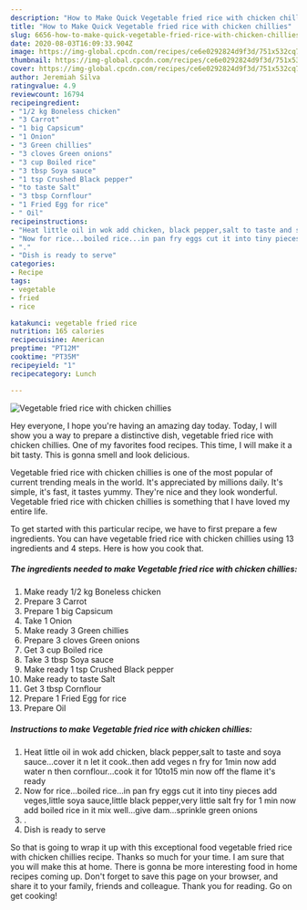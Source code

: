```yaml
---
description: "How to Make Quick Vegetable fried rice with chicken chillies"
title: "How to Make Quick Vegetable fried rice with chicken chillies"
slug: 6656-how-to-make-quick-vegetable-fried-rice-with-chicken-chillies
date: 2020-08-03T16:09:33.904Z
image: https://img-global.cpcdn.com/recipes/ce6e0292824d9f3d/751x532cq70/vegetable-fried-rice-with-chicken-chillies-recipe-main-photo.jpg
thumbnail: https://img-global.cpcdn.com/recipes/ce6e0292824d9f3d/751x532cq70/vegetable-fried-rice-with-chicken-chillies-recipe-main-photo.jpg
cover: https://img-global.cpcdn.com/recipes/ce6e0292824d9f3d/751x532cq70/vegetable-fried-rice-with-chicken-chillies-recipe-main-photo.jpg
author: Jeremiah Silva
ratingvalue: 4.9
reviewcount: 16794
recipeingredient:
- "1/2 kg Boneless chicken"
- "3 Carrot"
- "1 big Capsicum"
- "1 Onion"
- "3 Green chillies"
- "3 cloves Green onions"
- "3 cup Boiled rice"
- "3 tbsp Soya sauce"
- "1 tsp Crushed Black pepper"
- "to taste Salt"
- "3 tbsp Cornflour"
- "1 Fried Egg for rice"
- " Oil"
recipeinstructions:
- "Heat little oil in wok add chicken, black pepper,salt to taste and soya sauce...cover it n let it cook..then add veges n fry for 1min now add water n then cornflour...cook it for 10to15 min now off the flame it&#39;s ready"
- "Now for rice...boiled rice...in pan fry eggs cut it into tiny pieces add veges,little soya sauce,little black pepper,very little salt fry for 1 min now add boiled rice in it mix well...give dam...sprinkle green onions"
- "."
- "Dish is ready to serve"
categories:
- Recipe
tags:
- vegetable
- fried
- rice

katakunci: vegetable fried rice 
nutrition: 165 calories
recipecuisine: American
preptime: "PT12M"
cooktime: "PT35M"
recipeyield: "1"
recipecategory: Lunch

---
```



![Vegetable fried rice with chicken chillies](https://img-global.cpcdn.com/recipes/ce6e0292824d9f3d/751x532cq70/vegetable-fried-rice-with-chicken-chillies-recipe-main-photo.jpg)

Hey everyone, I hope you're having an amazing day today. Today, I will show you a way to prepare a distinctive dish, vegetable fried rice with chicken chillies. One of my favorites food recipes. This time, I will make it a bit tasty. This is gonna smell and look delicious.

Vegetable fried rice with chicken chillies is one of the most popular of current trending meals in the world. It's appreciated by millions daily. It's simple, it's fast, it tastes yummy. They're nice and they look wonderful. Vegetable fried rice with chicken chillies is something that I have loved my entire life.




To get started with this particular recipe, we have to first prepare a few ingredients. You can have vegetable fried rice with chicken chillies using 13 ingredients and 4 steps. Here is how you cook that.

<!--inarticleads1-->

##### The ingredients needed to make Vegetable fried rice with chicken chillies:

1. Make ready 1/2 kg Boneless chicken
1. Prepare 3 Carrot
1. Prepare 1 big Capsicum
1. Take 1 Onion
1. Make ready 3 Green chillies
1. Prepare 3 cloves Green onions
1. Get 3 cup Boiled rice
1. Take 3 tbsp Soya sauce
1. Make ready 1 tsp Crushed Black pepper
1. Make ready to taste Salt
1. Get 3 tbsp Cornflour
1. Prepare 1 Fried Egg for rice
1. Prepare  Oil




<!--inarticleads2-->

##### Instructions to make Vegetable fried rice with chicken chillies:

1. Heat little oil in wok add chicken, black pepper,salt to taste and soya sauce...cover it n let it cook..then add veges n fry for 1min now add water n then cornflour...cook it for 10to15 min now off the flame it&#39;s ready
1. Now for rice...boiled rice...in pan fry eggs cut it into tiny pieces add veges,little soya sauce,little black pepper,very little salt fry for 1 min now add boiled rice in it mix well...give dam...sprinkle green onions
1. .
1. Dish is ready to serve




So that is going to wrap it up with this exceptional food vegetable fried rice with chicken chillies recipe. Thanks so much for your time. I am sure that you will make this at home. There is gonna be more interesting food in home recipes coming up. Don't forget to save this page on your browser, and share it to your family, friends and colleague. Thank you for reading. Go on get cooking!
